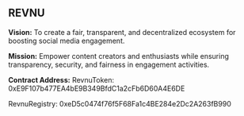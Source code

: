 ## REVNU

**Vision:**
To create a fair, transparent, and decentralized ecosystem for boosting social media engagement.

**Mission:**
Empower content creators and enthusiasts while ensuring transparency, security, and fairness in engagement activities.

**Contract Address:**
RevnuToken: 0xE9F107b477EA4bE9B349BfdC1a2cFb6D60A4E6DE

RevnuRegistry: 0xeD5c0474f76f5F68Fa1c4BE284e2Dc2A263fB990
